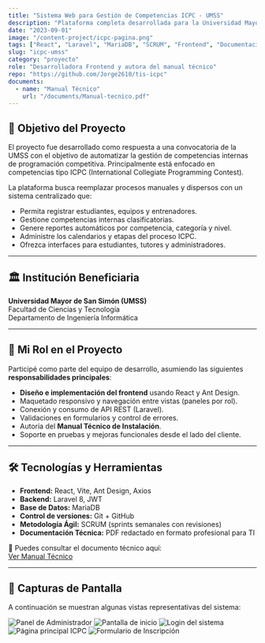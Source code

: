 ```yaml
---
title: "Sistema Web para Gestión de Competencias ICPC - UMSS"
description: "Plataforma completa desarrollada para la Universidad Mayor de San Simón, destinada a la organización, registro y control de competencias de programación como el ICPC."
date: "2023-09-01"
image: "/content-project/icpc-pagina.png"
tags: ["React", "Laravel", "MariaDB", "SCRUM", "Frontend", "Documentación"]
slug: "icpc-umss"
category: "proyecto"
role: "Desarrolladora Frontend y autora del manual técnico"
repo: "https://github.com/Jorge2610/tis-icpc"
documents:
  - name: "Manual Técnico"
    url: "/documents/Manual-tecnico.pdf"
---
```


## 🎯 Objetivo del Proyecto

El proyecto fue desarrollado como respuesta a una convocatoria de la UMSS con el objetivo de automatizar la gestión de competencias internas de programación competitiva. Principalmente está enfocado en competencias tipo ICPC (International Collegiate Programming Contest).

La plataforma busca reemplazar procesos manuales y dispersos con un sistema centralizado que:

- Permita registrar estudiantes, equipos y entrenadores.
- Gestione competencias internas clasificatorias.
- Genere reportes automáticos por competencia, categoría y nivel.
- Administre los calendarios y etapas del proceso ICPC.
- Ofrezca interfaces para estudiantes, tutores y administradores.

---

## 🏛️ Institución Beneficiaria

**Universidad Mayor de San Simón (UMSS)**  
Facultad de Ciencias y Tecnología  
Departamento de Ingeniería Informática

---

## 🧠 Mi Rol en el Proyecto

Participé como parte del equipo de desarrollo, asumiendo las siguientes **responsabilidades principales**:

- **Diseño e implementación del frontend** usando React y Ant Design.
- Maquetado responsivo y navegación entre vistas (paneles por rol).
- Conexión y consumo de API REST (Laravel).
- Validaciones en formularios y control de errores.
- Autoría del **Manual Técnico de Instalación**.
- Soporte en pruebas y mejoras funcionales desde el lado del cliente.

---

## 🛠️ Tecnologías y Herramientas

- **Frontend:** React, Vite, Ant Design, Axios  
- **Backend:** Laravel 8, JWT  
- **Base de Datos:** MariaDB  
- **Control de versiones:** Git + GitHub  
- **Metodología Ágil:** SCRUM (sprints semanales con revisiones)  
- **Documentación Técnica:** PDF redactado en formato profesional para TI

📄 Puedes consultar el documento técnico aquí:  
[Ver Manual Técnico](/documents/Manual-tecnico.pdf)

---

## 📸 Capturas de Pantalla

A continuación se muestran algunas vistas representativas del sistema:

![Panel de Administrador](/content-project/icpc1.png)
![Pantalla de inicio](/content-project/icpc10.png)
![Login del sistema](/content-project/icpc11.png)
![Página principal ICPC](/content-project/icpc-pagina.png)
![Formulario de Inscripción](/content-project/icpc-inscripcion.png)


